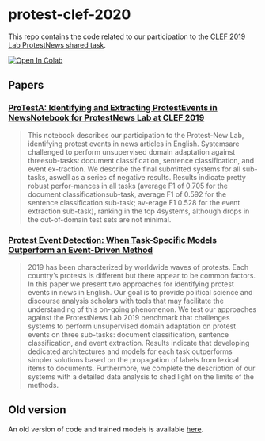 # protest-clef-2020

This repo contains the code related to our participation to the [CLEF 2019 Lab ProtestNews shared task](http://ceur-ws.org/Vol-2380/paper_249.pdf).

[![Open In Colab](https://colab.research.google.com/assets/colab-badge.svg)](https://colab.research.google.com/github/anbasile/protest-clef-2020/blob/master/protesta.ipynb)

## Papers

### [ProTestA: Identifying and Extracting ProtestEvents in NewsNotebook for ProtestNews Lab at CLEF 2019](http://ceur-ws.org/Vol-2380/paper_101.pdf)


> This  notebook  describes  our  participation  to  the  Protest-New Lab, identifying protest events in news articles in English. Systemsare challenged to perform unsupervised domain adaptation against threesub-tasks: document classification, sentence classification, and event ex-traction.  We  describe  the  final  submitted  systems  for  all  sub-tasks,  aswell as a series of negative results. Results indicate pretty robust perfor-mances in all tasks (average F1 of 0.705 for the document classificationsub-task, average F1 of 0.592 for the sentence classification sub-task; av-erage F1 0.528 for the event extraction sub-task), ranking in the top 4systems, although drops in the out-of-domain test sets are not minimal.

### [Protest Event Detection: When Task-Specific Models Outperform an Event-Driven Method](https://link.springer.com/chapter/10.1007%2F978-3-030-58219-7_9)

> 2019 has been characterized by worldwide waves of protests. Each country’s protests is different but there appear to be common factors. In this paper we present two approaches for identifying protest events in news in English. Our goal is to provide political science and discourse analysis scholars with tools that may facilitate the understanding of this on-going phenomenon. We test our approaches against the ProtestNews Lab 2019 benchmark that challenges systems to perform unsupervised domain adaptation on protest events on three sub-tasks: document classification, sentence classification, and event extraction. Results indicate that developing dedicated architectures and models for each task outperforms simpler solutions based on the propagation of labels from lexical items to documents. Furthermore, we complete the description of our systems with a detailed data analysis to shed light on the limits of the methods.

## Old version

An old version of code and trained models is available [here](https://drive.google.com/drive/folders/11cucbQUgbyXUzwwl7FxQj5Y4IV_bEX14?usp=sharing).
